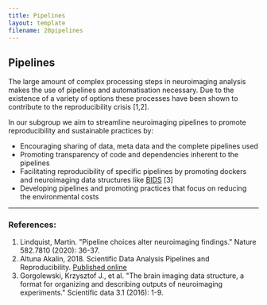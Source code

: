 ```yaml
---
title: Pipelines
layout: template
filename: 20pipelines
--- 
```


## Pipelines

The large amount of complex processing steps in neuroimaging analysis makes the use of pipelines and automatisation necessary. Due to the existence of a variety of options these processes have been shown to contribute to the reproducibility crisis [1,2]. 

In our subgroup we aim to streamline neuroimaging pipelines to promote reproducibility and  sustainable practices by:
* Encouraging sharing of data, meta data and the complete pipelines used
* Promoting transparency of code and dependencies inherent to the pipelines
* Facilitating reproducibility of specific pipelines by promoting dockers and neuroimaging data structures like [BIDS](https://bids.neuroimaging.io/) [3]
* Developing pipelines and promoting practices that focus on reducing the environmental costs

---
### References:

1. Lindquist, Martin. "Pipeline choices alter neuroimaging findings." Nature 582.7810 (2020): 36-37.
2. Altuna Akalin, 2018. Scientific Data Analysis Pipelines and Reproducibility. [Published online](https://towardsdatascience.com/scientific-data-analysis-pipelines-and-reproducibility-75ff9df5b4c5)
3. Gorgolewski, Krzysztof J., et al. "The brain imaging data structure, a format for organizing and describing outputs of neuroimaging experiments." Scientific data 3.1 (2016): 1-9. 

